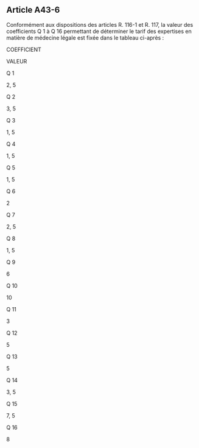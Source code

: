 Article A43-6
----
Conformément aux dispositions des articles R. 116-1 et R. 117, la valeur des
coefficients Q 1 à Q 16 permettant de déterminer le tarif des expertises en
matière de médecine légale est fixée dans le tableau ci-après :

COEFFICIENT

VALEUR

Q 1

2, 5

Q 2

3, 5

Q 3

1, 5

Q 4

1, 5

Q 5

1, 5

Q 6

2

Q 7

2, 5

Q 8

1, 5

Q 9

6

Q 10

10

Q 11

3

Q 12

5

Q 13

5

Q 14

3, 5

Q 15

7, 5

Q 16

8
